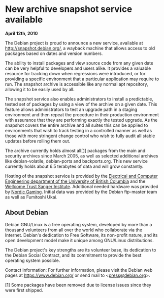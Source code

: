 
New archive snapshot service available
======================================


**April 12th, 2010**


The Debian project is proud to announce a new service, available at
<http://snapshot.debian.org/>, a
wayback machine that allows access to old packages based on dates and
version numbers.


The ability to install packages and view source code from any given
date can be very helpful to developers and users alike. It provides
a valuable resource for tracking down when regressions were introduced,
or for providing a specific environment that a particular application
may require to run. The snapshot archive is accessible like any normal
apt repository, allowing it to be easily used by all.


The snapshot service also enables administrators to install a
predictable, tested set of packages by using a view of the archive on a
given date. This feature allows administrators to test an upgrade path
in a staging environment and then repeat the procedure in their
production environment with assurance that they are performing exactly
the tested upgrade. As the snapshot covers the entire archive and all
suites this can be applied to environments that wish to track testing in
a controlled manner as well as those with more stringent change control
who wish to fully audit all stable updates before rolling them out.


The archive currently holds almost all[[1]](https://www.debian.org/News/2010/20100412#note1) packages from the main and
security archives since March 2005, as well as selected additional
archives like debian-volatile, debian-ports and backports.org. This new
service currently holds about 6.5 terabytes of data and will grow
constantly.


Hosting of the snapshot service is provided by the [Electrical and Computer Engineering
department of the University of British Columbia](http://www.ece.ubc.ca/) and the [Wellcome Trust Sanger Institute](http://www.sanger.ac.uk/).
Additional needed hardware was provided by [Nordic Gaming](http://www.nordicgaming.com/). Initial data was
provided by the Debian ftp-master team as well as Fumitoshi Ukai.


About Debian
------------


Debian GNU/Linux is a free operating system, developed by more than a
thousand volunteers from all over the world who collaborate via the
Internet. Debian's dedication to Free Software, its non-profit nature,
and its open development model make it unique among GNU/Linux
distributions.


The Debian project's key strengths are its volunteer base, its
dedication to the Debian Social Contract, and its commitment to provide
the best operating system possible.


Contact Information: For further information, please visit the Debian
web pages at <https://www.debian.org/>
or send mail to <[press@debian.org](mailto:press@debian.org)>.


[1]
Some packages have been removed due to license issues since they
were first shipped.



